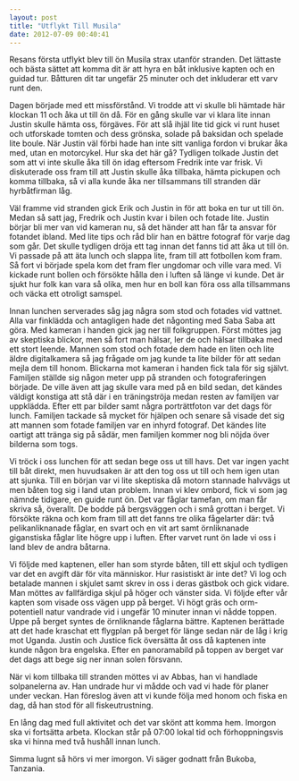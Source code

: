 ```yaml
---
layout: post
title: "Utflykt Till Musila"
date: 2012-07-09 00:40:41
---
```

Resans första utflykt blev till ön Musila strax utanför stranden. Det lättaste och bästa sättet att komma dit är att hyra en båt inklusive kapten och en guidad tur. Båtturen dit tar ungefär 25 minuter och det inkluderar ett varv runt den. <!--more-->

Dagen började med ett missförstånd. Vi trodde att vi skulle bli hämtade här klockan 11 och åka ut till ön då. För en gång skulle var vi klara lite innan Justin skulle hämta oss, förgäves. För att slå ihjäl lite tid gick vi runt huset och utforskade tomten och dess grönska, solade på baksidan och spelade lite boule. När Justin väl förbi hade han inte sitt vanliga fordon vi brukar åka med, utan en motorcykel. Hur ska det här gå? Tydligen tolkade Justin det som att vi inte skulle åka till ön idag eftersom Fredrik inte var frisk. Vi diskuterade oss fram till att Justin skulle åka tillbaka, hämta pickupen och komma tillbaka, så vi alla kunde åka ner tillsammans till stranden där hyrbåtfirman låg.

Väl framme vid stranden gick Erik och Justin in för att boka en tur ut till ön. Medan så satt jag, Fredrik och Justin kvar i bilen och fotade lite. Justin börjar bli mer van vid kameran nu, så det händer att han får ta ansvar för fotandet ibland. Med lite tips och råd blir han en bättre fotograf för varje dag som går. Det skulle tydligen dröja ett tag innan det fanns tid att åka ut till ön. Vi passade på att äta lunch och slappa lite, fram till att fotbollen kom fram. Så fort vi började spela kom det fram fler ungdomar och ville vara med. Vi kickade runt bollen och försökte hålla den i luften så länge vi kunde. Det är sjukt hur folk kan vara så olika, men hur en boll kan föra oss alla tillsammans och väcka ett otroligt samspel.

Innan lunchen serverades såg jag några som stod och fotades vid vattnet. Alla var finklädda och antagligen hade det någonting med Saba Saba att göra. Med kameran i handen gick jag ner till folkgruppen. Först möttes jag av skeptiska blickor, men så fort man hälsar, ler de och hälsar tillbaka med ett stort leende. Mannen som stod och fotade dem hade en liten och lite äldre digitalkamera så jag frågade om jag kunde ta lite bilder för att sedan mejla dem till honom. Blickarna mot kameran i handen fick tala för sig självt. Familjen ställde sig någon meter upp på stranden och fotograferingen började. De ville även att jag skulle vara med på en bild sedan, det kändes väldigt konstiga att stå där i en träningströja medan resten av familjen var uppklädda. Efter ett par bilder samt några porträttfoton var det dags för lunch. Familjen tackade så mycket för hjälpen och senare så visade det sig att mannen som fotade familjen var en inhyrd fotograf. Det kändes lite oartigt att tränga sig på sådär, men familjen kommer nog bli nöjda över bilderna som togs.

Vi tröck i oss lunchen för att sedan bege oss ut till havs. Det var ingen yacht till båt direkt, men huvudsaken är att den tog oss ut till och hem igen utan att sjunka. Till en början var vi lite skeptiska då motorn stannade halvvägs ut men båten tog sig i land utan problem. Innan vi klev ombord, fick vi som jag nämnde tidigare, en guide runt ön. Det var fåglar tamefan, om man får skriva så, överallt. De bodde på bergsväggen och i små grottan i berget. Vi försökte räkna och kom fram till att det fanns tre olika fågelarter där: två pelikanliknanade fåglar, en svart och en vit art samt örnliknanade giganstiska fåglar lite högre upp i luften. Efter varvet runt ön lade vi oss i land blev de andra båtarna.

Vi följde med kaptenen, eller han som styrde båten, till ett skjul och tydligen var det en avgift där för vita människor. Hur rasistiskt är inte det? Vi log och betalade mannen i skjulet samt skrev in oss i deras gästbok och gick vidare. Man möttes av fallfärdiga skjul på höger och vänster sida. Vi följde efter vår kapten som visade oss vägen upp på berget. Vi högt gräs och orm-potentiell natur vandrade vid i ungefär 10 minuter innan vi nådde toppen. Uppe på berget syntes de örnliknande fåglarna bättre. Kaptenen berättade att det hade kraschat ett flygplan på berget för länge sedan när de låg i krig mot Uganda. Justin och Justice fick översätta åt oss då kaptenen inte kunde någon bra engelska. Efter en panoramabild på toppen av berget var det dags att bege sig ner innan solen försvann.

När vi kom tillbaka till stranden möttes vi av Abbas, han vi handlade solpanelerna av. Han undrade hur vi mådde och vad vi hade för planer under veckan. Han föreslog även att vi kunde följa med honom och fiska en dag, då han stod för all fiskeutrustning.

En lång dag med full aktivitet och det var skönt att komma hem. Imorgon ska vi fortsätta arbeta. Klockan står på 07:00 lokal tid och förhoppningsvis ska vi hinna med två hushåll innan lunch.

Simma lugnt så hörs vi mer imorgon. Vi säger godnatt från Bukoba, Tanzania.

